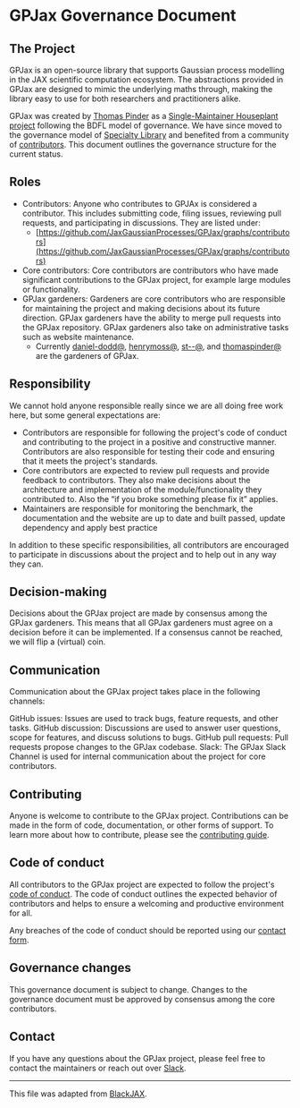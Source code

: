 # GPJax Governance Document

## The Project

GPJax is an open-source library that supports Gaussian process modelling in the JAX
scientific computation ecosystem. The abstractions provided in GPJax are designed to
mimic the underlying maths through, making the library easy to use for both researchers
and practitioners alike.

GPJax was created by [Thomas Pinder](https://github.com/thomaspinder) as a
[Single-Maintainer Houseplant
project](https://github.com/OpenTechStrategies/open-source-archetypes/blob/main/arch-houseplant.ltx)
following the BDFL model of governance. We have since moved to the governance model of
[Specialty
Library](https://github.com/OpenTechStrategies/open-source-archetypes/blob/main/arch-specialty-library.ltx)
and benefited from a community of
[contributors](https://github.com/JaxGaussianProcesses/GPJax/graphs/contributors). This
document outlines the governance structure for the current status.

## Roles
* Contributors: Anyone who contributes to GPJAx is considered a contributor. This
  includes submitting code, filing issues, reviewing pull requests, and participating in
  discussions. They are listed under:
   * [https://github.com/JaxGaussianProcesses/GPJax/graphs/contributors](https://github.com/JaxGaussianProcesses/GPJax/graphs/contributors)
* Core contributors: Core contributors are contributors who have made significant
  contributions to the GPJax project, for example large modules or functionality.
* GPJax gardeners: Gardeners are core contributors who are responsible for maintaining
  the project and making decisions about its future direction. GPJax gardeners have the
  ability to merge pull requests into the GPJax repository. GPJax gardeners also take on
  administrative tasks such as website maintenance.
   * Currently [daniel-dodd@](https://github.com/daniel-dodd),
     [henrymoss@](https://github.com/henrymoss), [st--@](https://github.com/st--), and
     [thomaspinder@](https://github.com/thomaspinder) are the gardeners of GPJax.

## Responsibility
We cannot hold anyone responsible really since we are all doing free work here, but some
general expectations are:
* Contributors are responsible for following the project's code of conduct and
  contributing to the project in a positive and constructive manner. Contributors are
  also responsible for testing their code and ensuring that it meets the project's
  standards.
* Core contributors are expected to review pull requests and provide feedback to
  contributors. They also make decisions about the architecture and implementation of
  the module/functionality they contributed to. Also the “if you broke something please
  fix it” applies.
* Maintainers are responsible for monitoring the benchmark, the documentation and the
  website are up to date and built passed, update dependency and apply best practice

In addition to these specific responsibilities, all contributors are encouraged to
participate in discussions about the project and to help out in any way they can.

## Decision-making
Decisions about the GPJax project are made by consensus among the GPJax gardeners. This
means that all GPJax gardeners must agree on a decision before it can be implemented. If
a consensus cannot be reached, we will flip a (virtual) coin.

## Communication
Communication about the GPJax project takes place in the following channels:

GitHub issues: Issues are used to track bugs, feature requests, and other tasks. GitHub
discussion: Discussions are used to answer user questions, scope for features, and
discuss solutions to bugs. GitHub pull requests: Pull requests propose changes to the
GPJax codebase. Slack: The GPJax Slack Channel is used for internal communication about
the project for core contributors.

## Contributing
Anyone is welcome to contribute to the GPJax project. Contributions can be made in the
form of code, documentation, or other forms of support. To learn more about how to
contribute, please see the [contributing
guide](https://github.com/JaxGaussianProcesses/GPJax/blob/main/static/CONTRIBUTING.md).


## Code of conduct
All contributors to the GPJax project are expected to follow the project's [code of
conduct](https://github.com/JaxGaussianProcesses/GPJax/blob/main/.github/CODE_OF_CONDUCT.md).
The code of conduct outlines the expected behavior of contributors and helps to ensure a
welcoming and productive environment for all.

Any breaches of the code of conduct should be reported using our [contact
form](https://jaxgaussianprocesses.com/contact/).


## Governance changes
This governance document is subject to change. Changes to the governance document must
be approved by consensus among the core contributors.


## Contact
If you have any questions about the GPJax project, please feel free to contact the
maintainers or reach out over
[Slack](https://join.slack.com/t/gpjax/shared_invite/zt-1da57pmjn-rdBCVg9kApirEEn2E5Q2Zw).

-----

This file was adapted from
[BlackJAX](https://github.com/blackjax-devs/blackjax/blob/main/GOVERNANCE.md).
